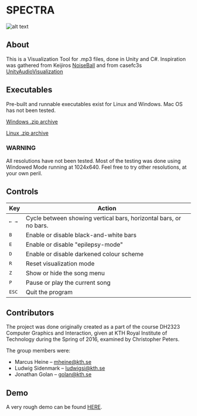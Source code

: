 # SPECTRA

![alt text](http://i.imgur.com/V2FPcuj.png "Spectra Screenshot - Horizontal bars with black-and-white mode on")

## About
This is a Visualization Tool for .mp3 files, done in Unity and C#. Inspiration was gathered from Keijiros [NoiseBall](https://github.com/keijiro/NoiseBall/blob/master/README.md) and from casefc3s [UnityAudioVisualization](https://github.com/casefc3s/Unity-AudioVisualization-)

## Executables

Pre-built and runnable executables exist for Linux and Windows. Mac OS has not been tested.

[Windows .zip archive](https://mheine.se/spectra/windows/spectra-windows.zip)

[Linux .zip archive](https://mheine.se/spectra/linux/spectra-linux.zip)

### **WARNING**
All resolutions have not been tested. Most of the testing was done using Windowed Mode running at 1024x640. Feel free to try other resolutions, at your own peril.

## Controls

Key | Action
--- | ---
<kbd>← →</kbd> | Cycle between showing vertical bars, horizontal bars, or no bars. 
<kbd>B</kbd> | Enable or disable black-and-white bars 
<kbd>E</kbd> | Enable or disable "epilepsy-mode" 
<kbd>D</kbd> | Enable or disable darkened colour scheme 
<kbd>R</kbd> | Reset visualization mode 
<kbd>Z</kbd> | Show or hide the song menu 
<kbd>P</kbd> | Pause or play the current song 
<kbd>ESC</kbd> | Quit the program 

## Contributors
The project was done originally created as a part of the course DH2323 Computer Graphics and Interaction, given at KTH Royal Institute of Technology during the Spring of 2016, examined by Christopher Peters.

The group members were:
* Marcus Heine – mheine@kth.se
* Ludwig Sidenmark – ludwigsi@kth.se
* Jonathan Golan – golan@kth.se

## Demo
A very rough demo can be found [HERE](https://youtu.be/saqd8fJADOU).
